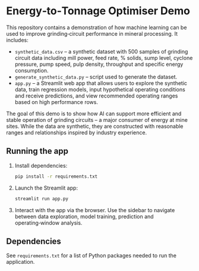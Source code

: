 # Energy‑to‑Tonnage Optimiser Demo

This repository contains a demonstration of how machine learning can be
used to improve grinding‑circuit performance in mineral processing. It
includes:

* `synthetic_data.csv` – a synthetic dataset with 500 samples of grinding
  circuit data including mill power, feed rate, % solids, sump level,
  cyclone pressure, pump speed, pulp density, throughput and specific
  energy consumption.
* `generate_synthetic_data.py` – script used to generate the dataset.
* `app.py` – a Streamlit web app that allows users to explore the
  synthetic data, train regression models, input hypothetical
  operating conditions and receive predictions, and view recommended
  operating ranges based on high performance rows.

The goal of this demo is to show how AI can support more efficient and
stable operation of grinding circuits – a major consumer of energy at
mine sites. While the data are synthetic, they are constructed with
reasonable ranges and relationships inspired by industry experience.

## Running the app

1. Install dependencies:

   ```bash
   pip install -r requirements.txt
   ```

2. Launch the Streamlit app:

   ```bash
   streamlit run app.py
   ```

3. Interact with the app via the browser. Use the sidebar to navigate
   between data exploration, model training, prediction and
   operating‑window analysis.

## Dependencies

See `requirements.txt` for a list of Python packages needed to run
the application.
